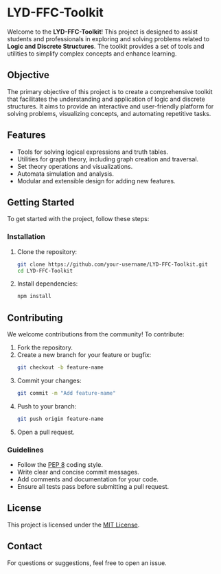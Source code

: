 # LYD-FFC-Toolkit

Welcome to the **LYD-FFC-Toolkit**! This project is designed to assist students and professionals in exploring and solving problems related to **Logic and Discrete Structures**. The toolkit provides a set of tools and utilities to simplify complex concepts and enhance learning.

## Objective

The primary objective of this project is to create a comprehensive toolkit that facilitates the understanding and application of logic and discrete structures. It aims to provide an interactive and user-friendly platform for solving problems, visualizing concepts, and automating repetitive tasks.

## Features

- Tools for solving logical expressions and truth tables.
- Utilities for graph theory, including graph creation and traversal.
- Set theory operations and visualizations.
- Automata simulation and analysis.
- Modular and extensible design for adding new features.

## Getting Started

To get started with the project, follow these steps:


### Installation

1. Clone the repository:
    ```bash
    git clone https://github.com/your-username/LYD-FFC-Toolkit.git
    cd LYD-FFC-Toolkit
    ```

2. Install dependencies:
    ```bash
    npm install
    ```


## Contributing

We welcome contributions from the community! To contribute:

1. Fork the repository.
2. Create a new branch for your feature or bugfix:
    ```bash
    git checkout -b feature-name
    ```
3. Commit your changes:
    ```bash
    git commit -m "Add feature-name"
    ```
4. Push to your branch:
    ```bash
    git push origin feature-name
    ```
5. Open a pull request.

### Guidelines

- Follow the [PEP 8](https://peps.python.org/pep-0008/) coding style.
- Write clear and concise commit messages.
- Add comments and documentation for your code.
- Ensure all tests pass before submitting a pull request.

## License

This project is licensed under the [MIT License](LICENSE).

## Contact

For questions or suggestions, feel free to open an issue.
